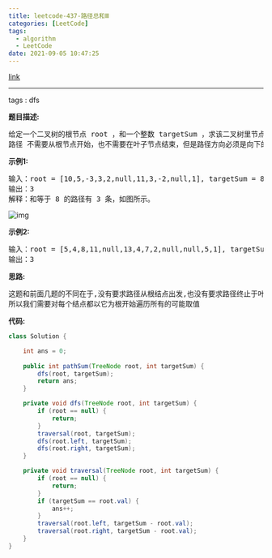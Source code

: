```yaml
---
title: leetcode-437-路径总和Ⅲ
categories: [LeetCode]
tags:
  - algorithm
  - LeetCode
date: 2021-09-05 10:47:25
---
```


[link](https://leetcode-cn.com/problems/path-sum-iii/)

<hr/>

tags : dfs

**题目描述:**

<pre>
给定一个二叉树的根节点 root ，和一个整数 targetSum ，求该二叉树里节点值之和等于 targetSum 的 路径 的数目。
路径 不需要从根节点开始，也不需要在叶子节点结束，但是路径方向必须是向下的（只能从父节点到子节点）。
</pre>

**示例1:**

<pre>
输入：root = [10,5,-3,3,2,null,11,3,-2,null,1], targetSum = 8
输出：3
解释：和等于 8 的路径有 3 条，如图所示。
</pre>

![img](https://gitee.com/cao_ziqiang/img/raw/master/20210905104845.jpeg)

**示例2:**

<pre>
输入：root = [5,4,8,11,null,13,4,7,2,null,null,5,1], targetSum = 22
输出：3
</pre>

**思路:**

<pre>
这题和前面几题的不同在于,没有要求路径从根结点出发,也没有要求路径终止于叶子节点;
所以我们需要对每个结点都以它为根开始遍历所有的可能取值
</pre>

**代码:**

```java
class Solution {

    int ans = 0;
    
    public int pathSum(TreeNode root, int targetSum) {
        dfs(root, targetSum);
        return ans;
    }

    private void dfs(TreeNode root, int targetSum) {
        if (root == null) {
            return;
        }
        traversal(root, targetSum);
        dfs(root.left, targetSum);
        dfs(root.right, targetSum);
    }

    private void traversal(TreeNode root, int targetSum) {
        if (root == null) {
            return;
        }
        if (targetSum == root.val) {
            ans++;
        }
        traversal(root.left, targetSum - root.val);
        traversal(root.right, targetSum - root.val);
    }
}
```

